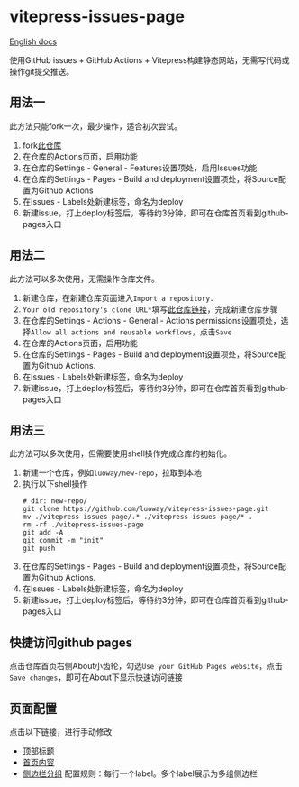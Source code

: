 # vitepress-issues-page

[English docs](https://fecat.win/vitepress-issues-page/1.html)

使用GitHub issues + GitHub Actions + Vitepress构建静态网站，无需写代码或操作git提交推送。  

## 用法一
此方法只能fork一次，最少操作，适合初次尝试。

1. fork[此仓库](https://github.com/luoway/vitepress-issues-page)
2. 在仓库的Actions页面，启用功能
3. 在仓库的Settings - General - Features设置项处，启用Issues功能
4. 在仓库的Settings - Pages - Build and deployment设置项处，将Source配置为Github Actions
5. 在Issues - Labels处新建标签，命名为deploy
6. 新建issue，打上deploy标签后，等待约3分钟，即可在仓库首页看到github-pages入口

## 用法二
此方法可以多次使用，无需操作仓库文件。

1. 新建仓库，在新建仓库页面进入`Import a repository.`
2. `Your old repository's clone URL*`填写[此仓库链接](https://github.com/luoway/vitepress-issues-page)，完成新建仓库步骤
3. 在仓库的Settings - Actions - General - Actions permissions设置项处，选择`Allow all actions and reusable workflows`，点击`Save`
4. 在仓库的Actions页面，启用功能
5. 在仓库的Settings - Pages - Build and deployment设置项处，将Source配置为Github Actions.
6. 在Issues - Labels处新建标签，命名为deploy
7. 新建issue，打上deploy标签后，等待约3分钟，即可在仓库首页看到github-pages入口

## 用法三
此方法可以多次使用，但需要使用shell操作完成仓库的初始化。

1. 新建一个仓库，例如`luoway/new-repo`，拉取到本地
2. 执行以下shell操作
    ```shell
    # dir: new-repo/
    git clone https://github.com/luoway/vitepress-issues-page.git
    mv ./vitepress-issues-page/.* ./vitepress-issues-page/* .
    rm -rf ./vitepress-issues-page
    git add -A
    git commit -m "init"
    git push
    ```
3. 在仓库的Settings - Pages - Build and deployment设置项处，将Source配置为Github Actions.
4. 在Issues - Labels处新建标签，命名为deploy
5. 新建issue，打上deploy标签后，等待约3分钟，即可在仓库首页看到github-pages入口

## 快捷访问github pages
点击仓库首页右侧About小齿轮，勾选`Use your GitHub Pages website`，点击`Save changes`，即可在About下显示快速访问链接

## 页面配置

点击以下链接，进行手动修改

- [顶部标题](./docs/.vitepress/config.js#L7)
- [首页内容](./docs/index.md)
- [侧边栏分组](./.labelrc) 配置规则：每行一个label。多个label展示为多组侧边栏
